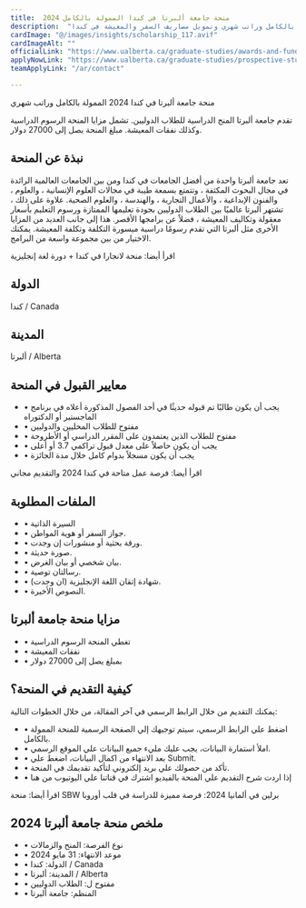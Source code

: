 ```yaml
---
title:  منحة جامعة ألبرتا في كندا الممولة بالكامل 2024 
description:  "جامعة ألبرتا في كندا تفتح أبوابها لقبول الطلاب بمنح ممولة بالكامل وراتب شهري وتمويل مصاريف السفر والمعيشة في كندا." 
cardImage: "@/images/insights/scholarship_117.avif" 
cardImageAlt: "" 
officialLink: "https://www.ualberta.ca/graduate-studies/awards-and-funding/scholarships/graduate-entrance.html" 
applyNowLink: "https://www.ualberta.ca/graduate-studies/prospective-students/apply-for-admission/index.html" 
teamApplyLink: "/ar/contact"

---
```


منحة جامعة ألبرتا في كندا 2024 الممولة بالكامل وراتب شهري

تقدم جامعة ألبرتا المنح الدراسية للطلاب الدوليين. تشمل مزايا المنحة الرسوم الدراسية وكذلك نفقات المعيشة. مبلغ المنحة يصل إلى 27000 دولار.

## نبذة عن المنحة

تعد جامعة ألبرتا واحدة من أفضل الجامعات في كندا ومن بين الجامعات العالمية الرائدة في مجال البحوث المكثفة ، وتتمتع بسمعة طيبة في مجالات العلوم الإنسانية ، والعلوم ، والفنون الإبداعية ، والأعمال التجارية ، والهندسة ، والعلوم الصحية. علاوة على ذلك ، تشتهر ألبرتا عالميًا بين الطلاب الدوليين بجودة تعليمها الممتازة ورسوم التعليم بأسعار معقولة وتكاليف المعيشة ، فضلاً عن برامجها الأقصر. هذا إلى جانب العديد من المزايا الأخرى مثل ألبرتا التي تقدم رسومًا دراسية ميسورة التكلفة وتكلفة المعيشة. يمكنك الاختيار من بين مجموعة واسعة من البرامج.

اقرأ أيضا: منحة لانجارا في كندا + دورة لغة إنجليزية

## الدولة

كندا / Canada

## المدينة

ألبرتا / Alberta

## معايير القبول في المنحة

- • يجب أن يكون طالبًا تم قبوله حديثًا في أحد الفصول المذكورة أعلاه في برنامج الماجستير أو الدكتوراه
- • مفتوح للطلاب المحليين والدوليين
- • مفتوح للطلاب الذين يعتمدون على المقرر الدراسي أو الأطروحة
- • يجب أن يكون حاصلاً على معدل قبول تراكمي 3.7 أو أعلى
- • يجب أن يكون مسجلاً بدوام كامل خلال مدة الجائزة

اقرأ أيضا: فرصة عمل متاحة في كندا 2024 والتقديم مجاني

## الملفات المطلوبة

- • السيرة الذاتية
- • جواز السفر أو هوية المواطن.
- • ورقة بحثية أو منشورات إن وجدت.
- • صورة حديثة.
- • بيان شخصي أو بيان الغرض.
- • رسالتان توصية.
- • شهادة إتقان اللغة الإنجليزية (ان وجدت).
- • النصوص الأخيرة.

## مزايا منحة جامعة ألبرتا

- • تغطي المنحة الرسوم الدراسية
- • نفقات المعيشة
- • بمبلغ يصل إلى 27000 دولار

## كيفية التقديم في المنحة؟

يمكنك التقديم من خلال الرابط الرسمي في آخر المقالة، من خلال الخطوات التالية:

- • اضغط علي الرابط الرسمي، سيتم توجيهك إلي الصفحة الرسمية للمنحة الممولة بالكامل.
- • املأ استمارة البيانات، يجب عليك مليء جميع البيانات علي الموقع الرسمي.
- • بعد الانتهاء من اكمال البيانات، اضغط علي Submit.
- • تأكد من حصولك علي بريد إلكتروني لتأكيد تقديمك في المنحة.
- • إذا اردت شرح التقديم علي المنحة بالفيديو اشترك في قناتنا علي اليوتيوب من هنا

اقرأ أيضا: منحة SBW برلين في ألمانيا 2024: فرصة مميزة للدراسة في قلب أوروبا

## ملخص منحة جامعة ألبرتا 2024

- • نوع الفرصة: المنح والزمالات
- • موعد الانتهاء: 31 مايو 2024
- • الدولة: كندا / Canada
- • المدينة: ألبرتا / Alberta
- • مفتوح ل: الطلاب الدوليين
- • المنظم: جامعة ألبرتا

